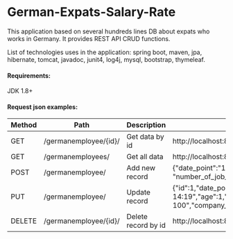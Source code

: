 # German-Expats-Salary-Rate

This application based on several hundreds lines DB about expats who works in Germany.
It provides REST API CRUD functions.

List of technologies uses in the application: spring boot, maven, jpa, hibernate, tomcat, javadoc, junit4, log4j, mysql, bootstrap, thymeleaf.

#### Requirements:
JDK 1.8+

#### Request json examples:

Method	| Path	| Description | Example |
------------- | ------------------- | ------------- | ------------------------- |
GET	| /germanemployee/{id}/	| Get data by id	| http://localhost:8080/germanemployee/1/ |
GET	| /germanemployees/	| Get all data	| http://localhost:8080/ |
POST	| /germanemployee/	| Add new record	| {"date_point":"12/13/2016 14:19","age":1,"sex":"m","city":"Berlin","position":"test","experience_in_Europe":1,"total_experience":3,"salary":54000,"salary_1_year_ago":48000,"first_europe_salary":48000, "number_of_job_in_europe":1,"work_language":"test","company_size":"50-100","company_type":"startup","level":"Senior"} |
PUT	| /germanemployee/	| Update record	| {"id":1,"date_point":"12/13/2016 14:19","age":1,"sex":"m","city":"Berlin","position":"test","experience_in_Europe":1,"total_experience":3,"salary":54000,"salary_1_year_ago":48000,"first_europe_salary":48000,"number_of_job_in_europe":1,"work_language":"test","company_size":"50-100","company_type":"startup","level":"Senior"} |
DELETE	| /germanemployee/{id}/	| Delete record	by id | http://localhost:8080//germanemployee/373/ |




